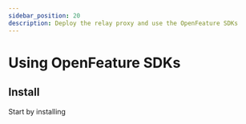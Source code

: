 ```yaml
---
sidebar_position: 20
description: Deploy the relay proxy and use the OpenFeature SDKs 
---
```

# Using OpenFeature SDKs

## Install

Start by installing 
